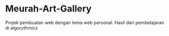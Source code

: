 # Meurah-Art-Gallery
Projek pembuatan web dengan tema web personal. Hasil dari pembelajaran di algorythmics
